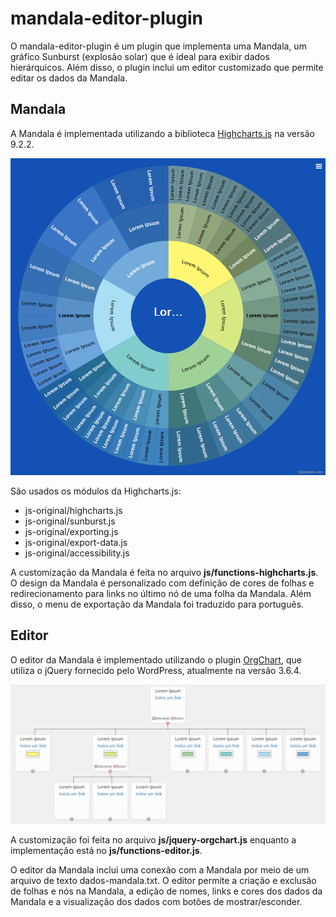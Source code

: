 # mandala-editor-plugin

O mandala-editor-plugin é um plugin que implementa uma Mandala, um gráfico Sunburst (explosão solar) que é ideal para exibir dados hierárquicos. Além disso, o plugin inclui um editor customizado que permite editar os dados da Mandala.

## Mandala
A Mandala é implementada utilizando a biblioteca [Highcharts.js](https://www.highcharts.com/) na versão 9.2.2. 

![Visualização da Mandala](mandala.png)

São usados os módulos da Highcharts.js:
- js-original/highcharts.js
- js-original/sunburst.js
- js-original/exporting.js
- js-original/export-data.js
- js-original/accessibility.js

A customização da Mandala é feita no arquivo **js/functions-highcharts.js**. O design da Mandala é personalizado com definição de cores de folhas e redirecionamento para links no último nó de uma folha da Mandala. Além disso, o menu de exportação da Mandala foi traduzido para português.

## Editor
O editor da Mandala é implementado utilizando o plugin [OrgChart](https://www.jqueryscript.net/chart-graph/Create-An-Editable-Organization-Chart-with-jQuery-orgChart-Plugin.html), que utiliza o jQuery fornecido pelo WordPress, atualmente na versão 3.6.4.

![Editor da Mandala](editor-mandala.png)

A customização foi feita no arquivo **js/jquery-orgchart.js** enquanto a implementação está no **js/functions-editor.js**.

O editor da Mandala inclui uma conexão com a Mandala por meio de um arquivo de texto dados-mandala.txt. O editor permite a criação e exclusão de folhas e nós na Mandala, a edição de nomes, links e cores dos dados da Mandala e a visualização dos dados com botões de mostrar/esconder. 
